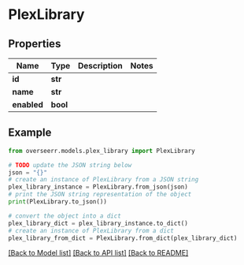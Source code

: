 # PlexLibrary


## Properties

Name | Type | Description | Notes
------------ | ------------- | ------------- | -------------
**id** | **str** |  | 
**name** | **str** |  | 
**enabled** | **bool** |  | 

## Example

```python
from overseerr.models.plex_library import PlexLibrary

# TODO update the JSON string below
json = "{}"
# create an instance of PlexLibrary from a JSON string
plex_library_instance = PlexLibrary.from_json(json)
# print the JSON string representation of the object
print(PlexLibrary.to_json())

# convert the object into a dict
plex_library_dict = plex_library_instance.to_dict()
# create an instance of PlexLibrary from a dict
plex_library_from_dict = PlexLibrary.from_dict(plex_library_dict)
```
[[Back to Model list]](../README.md#documentation-for-models) [[Back to API list]](../README.md#documentation-for-api-endpoints) [[Back to README]](../README.md)


